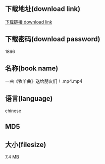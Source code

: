 ## 下载地址(download link)
[下载链接 download link](https://tutu365.netlify.app/?s=%E4%B8%80%E6%9B%B2%E3%80%8A%E7%89%A7%E7%BE%8A%E6%9B%B2%E3%80%8B%E9%80%81%E7%BB%99%E6%9C%8B%E5%8F%8B%E4%BB%AC%EF%BC%81.mp4)

## 下载密码(download password)
1866

## 名称(book name)
一曲《牧羊曲》送给朋友们！.mp4.mp4

## 语言(language)
chinese

## MD5


## 大小(filesize)
7.4 MB
